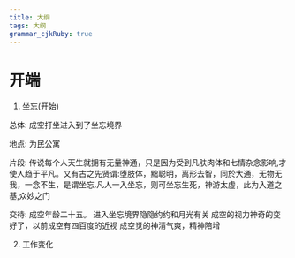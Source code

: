 ```yaml
---
title: 大纲
tags: 大纲
grammar_cjkRuby: true
---
```


# 开端

 1. 坐忘(开始)

总体:
成空打坐进入到了坐忘境界

地点:
为民公寓

片段:
传说每个人天生就拥有无量神通，只是因为受到凡肤肉体和七情杂念影响,才使人趋于平凡。又有古之先贤谓:堕肢体，黜聪明，离形去智，同於大通，无物无我，一念不生，是谓坐忘.凡人一入坐忘，则可坐忘生死，神游太虚，此为入道之基,众妙之门

交待:
成空年龄二十五。
进入坐忘境界隐隐约约和月光有关
成空的视力神奇的变好了，以前成空有四百度的近视
成空觉的神清气爽，精神陪增

2. 工作变化





